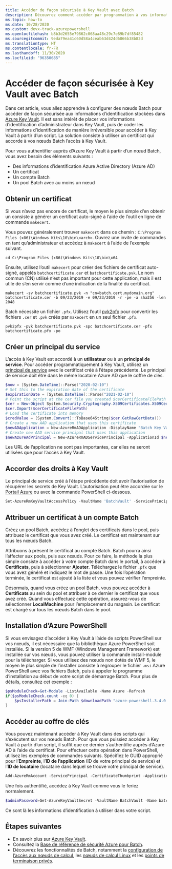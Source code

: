 ```yaml
---
title: Accéder de façon sécurisée à Key Vault avec Batch
description: Découvrez comment accéder par programmation à vos informations d’identification à partir de Key Vault à l’aide d’Azure Batch.
ms.topic: how-to
ms.date: 10/28/2020
ms.custom: devx-track-azurepowershell
ms.openlocfilehash: b8b3d2655e79862c068aa48c29c7e89b7df85482
ms.sourcegitcommit: 9eda79ea41c60d58a4ceab63d424d6866b38b82d
ms.translationtype: HT
ms.contentlocale: fr-FR
ms.lasthandoff: 11/30/2020
ms.locfileid: "96350685"
---
```

# <a name="securely-access-key-vault-with-batch"></a>Accéder de façon sécurisée à Key Vault avec Batch

Dans cet article, vous allez apprendre à configurer des nœuds Batch pour accéder de façon sécurisée aux informations d’identification stockées dans [Azure Key Vault](../key-vault/general/overview.md). Il est sans intérêt de placer vos informations d’identification d’administrateur dans Key Vault, puis de coder les informations d’identification de manière irréversible pour accéder à Key Vault à partir d’un script. La solution consiste à utiliser un certificat qui accorde à vos nœuds Batch l’accès à Key Vault.

Pour vous authentifier auprès d’Azure Key Vault à partir d’un nœud Batch, vous avez besoin des éléments suivants :

- Des informations d’identification Azure Active Directory (Azure AD)
- Un certificat
- Un compte Batch
- Un pool Batch avec au moins un nœud

## <a name="obtain-a-certificate"></a>Obtenir un certificat

Si vous n’avez pas encore de certificat, le moyen le plus simple d’en obtenir un consiste à générer un certificat auto-signé à l’aide de l’outil en ligne de commande `makecert`.

Vous pouvez généralement trouver `makecert` dans ce chemin : `C:\Program Files (x86)\Windows Kits\10\bin\<arch>`. Ouvrez une invite de commandes en tant qu’administrateur et accédez à `makecert` à l’aide de l’exemple suivant.

```console
cd C:\Program Files (x86)\Windows Kits\10\bin\x64
```

Ensuite, utilisez l’outil `makecert` pour créer des fichiers de certificat auto-signé, appelés `batchcertificate.cer` et `batchcertificate.pvk`. Le nom commun (CN) utilisé n’est pas important pour cette application, mais il est utile de s’en servir comme d’une indication de la finalité du certificat.

```console
makecert -sv batchcertificate.pvk -n "cn=batch.cert.mydomain.org" batchcertificate.cer -b 09/23/2019 -e 09/23/2019 -r -pe -a sha256 -len 2048
```

Batch nécessite un fichier `.pfx`. Utilisez l’outil [pvk2pfx](/windows-hardware/drivers/devtest/pvk2pfx) pour convertir les fichiers `.cer` et `.pvk` créés par `makecert` en un seul fichier `.pfx`.

```console
pvk2pfx -pvk batchcertificate.pvk -spc batchcertificate.cer -pfx batchcertificate.pfx -po
```

## <a name="create-a-service-principal"></a>Créer un principal du service

L’accès à Key Vault est accordé à un **utilisateur** ou à un **principal de service**. Pour accéder programmatiquement à Key Vault, utilisez un [principal de service](../active-directory/develop/app-objects-and-service-principals.md#service-principal-object) avec le certificat créé à l’étape précédente. Le principal de service doit être dans le même locataire Azure AD que le coffre de clés.

```powershell
$now = [System.DateTime]::Parse("2020-02-10")
# Set this to the expiration date of the certificate
$expirationDate = [System.DateTime]::Parse("2021-02-10")
# Point the script at the cer file you created $cerCertificateFilePath = 'c:\temp\batchcertificate.cer'
$cer = New-Object System.Security.Cryptography.X509Certificates.X509Certificate2
$cer.Import($cerCertificateFilePath)
# Load the certificate into memory
$credValue = [System.Convert]::ToBase64String($cer.GetRawCertData())
# Create a new AAD application that uses this certificate
$newADApplication = New-AzureRmADApplication -DisplayName "Batch Key Vault Access" -HomePage "https://batch.mydomain.com" -IdentifierUris "https://batch.mydomain.com" -certValue $credValue -StartDate $now -EndDate $expirationDate
# Create new AAD service principal that uses this application
$newAzureAdPrincipal = New-AzureRmADServicePrincipal -ApplicationId $newADApplication.ApplicationId
```

Les URL de l’application ne sont pas importantes, car elles ne seront utilisées que pour l’accès à Key Vault.

## <a name="grant-rights-to-key-vault"></a>Accorder des droits à Key Vault

Le principal de service créé à l’étape précédente doit avoir l’autorisation de récupérer les secrets de Key Vault. L’autorisation peut être accordée sur le [Portail Azure](../key-vault/general/assign-access-policy-portal.md) ou avec la commande PowerShell ci-dessous.

```powershell
Set-AzureRmKeyVaultAccessPolicy -VaultName 'BatchVault' -ServicePrincipalName '"https://batch.mydomain.com' -PermissionsToSecrets 'Get'
```

## <a name="assign-a-certificate-to-a-batch-account"></a>Attribuer un certificat à un compte Batch

Créez un pool Batch, accédez à l’onglet des certificats dans le pool, puis attribuez le certificat que vous avez créé. Le certificat est maintenant sur tous les nœuds Batch.

Attribuons à présent le certificat au compte Batch. Batch pourra ainsi l’affecter aux pools, puis aux nœuds. Pour ce faire, la méthode la plus simple consiste à accéder à votre compte Batch dans le portail, à accéder à **Certificats**, puis à sélectionner **Ajouter**. Téléchargez le fichier `.pfx` que vous avez généré et indiquez le mot de passe. Une fois l’opération terminée, le certificat est ajouté à la liste et vous pouvez vérifier l’empreinte.

Désormais, quand vous créez un pool Batch, vous pouvez accéder à **Certificats** au sein du pool et attribuer à ce dernier le certificat que vous avez créé. Quand vous effectuez cette opération, assurez-vous de sélectionner **LocalMachine** pour l’emplacement du magasin. Le certificat est chargé sur tous les nœuds Batch dans le pool.

## <a name="install-azure-powershell"></a>Installation d’Azure PowerShell

Si vous envisagez d’accéder à Key Vault à l’aide de scripts PowerShell sur vos nœuds, il est nécessaire que la bibliothèque Azure PowerShell soit installée. Si la version 5 de WMF (Windows Management Framework) est installée sur vos nœuds, vous pouvez utiliser la commande install-module pour la télécharger. Si vous utilisez des nœuds non dotés de WMF 5, le moyen le plus simple de l’installer consiste à regrouper le fichier `.msi` Azure PowerShell avec vos fichiers Batch, puis à appeler le programme d’installation au début de votre script de démarrage Batch. Pour plus de détails, consultez cet exemple :

```powershell
$psModuleCheck=Get-Module -ListAvailable -Name Azure -Refresh
if($psModuleCheck.count -eq 0) {
    $psInstallerPath = Join-Path $downloadPath "azure-powershell.3.4.0.msi" Start-Process msiexec.exe -ArgumentList /i, $psInstallerPath, /quiet -wait
}
```

## <a name="access-key-vault"></a>Accéder au coffre de clés

Vous pouvez maintenant accéder à Key Vault dans des scripts qui s’exécutent sur vos nœuds Batch. Pour que vous puissiez accéder à Key Vault à partir d’un script, il suffit que ce dernier s’authentifie auprès d’Azure AD à l’aide du certificat. Pour effectuer cette opération dans PowerShell, utilisez les exemples de commandes suivants. Spécifiez le GUID approprié pour l’**Empreinte**, l’**ID de l’application** (ID de votre principal de service) et l’**ID de locataire** (locataire dans lequel se trouve votre principal de service).

```powershell
Add-AzureRmAccount -ServicePrincipal -CertificateThumbprint -ApplicationId
```

Une fois authentifié, accédez à Key Vault comme vous le feriez normalement.

```powershell
$adminPassword=Get-AzureKeyVaultSecret -VaultName BatchVault -Name batchAdminPass
```

Ce sont là les informations d’identification à utiliser dans votre script.

## <a name="next-steps"></a>Étapes suivantes

- En savoir plus sur [Azure Key Vault](../key-vault/general/overview.md).
- Consultez la [Base de référence de sécurité Azure pour Batch](security-baseline.md).
- Découvrez les fonctionnalités de Batch, notamment la [configuration de l’accès aux nœuds de calcul](pool-endpoint-configuration.md), les [nœuds de calcul Linux](batch-linux-nodes.md) et les [points de terminaison privés](private-connectivity.md).